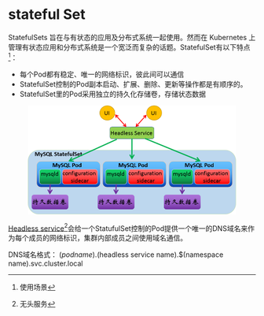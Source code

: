 # stateful Set

StatefulSets 旨在与有状态的应用及分布式系统一起使用。然而在 Kubernetes 上管理有状态应用和分布式系统是一个宽泛而复杂的话题。StatefulSet有以下特点[^1]：

* 每个Pod都有稳定、唯一的网络标识，彼此间可以通信
* StatefulSet控制的Pod副本启动、扩展、删除、更新等操作都是有顺序的。
* StatefulSet里的Pod采用独立的持久化存储卷，存储状态数据

<figure><img src="../../../.gitbook/assets/image (280).png" alt=""><figcaption></figcaption></figure>

[Headless service](#user-content-fn-2)[^2]会给一个StatufulSet控制的Pod提供一个唯一的DNS域名来作为每个成员的网络标识，集群内部成员之间使用域名通信。

DNS域名格式： $(podname).$(headless service name).$(namespace name).svc.cluster.local

[^1]: 使用场景

[^2]: 无头服务
